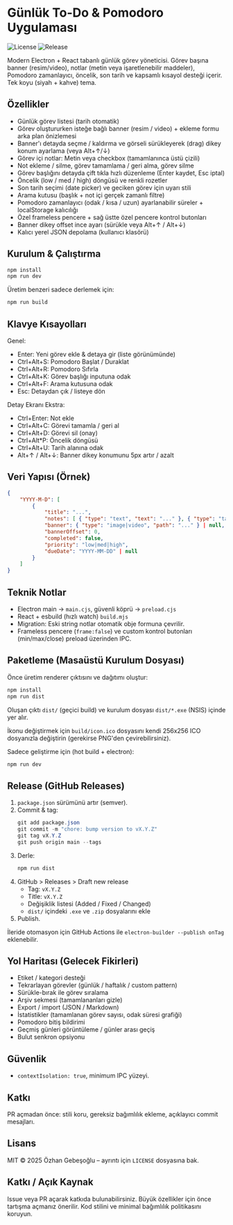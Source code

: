 # Günlük To-Do & Pomodoro Uygulaması

![License](https://img.shields.io/badge/license-MIT-b97723.svg) ![Release](https://img.shields.io/github/v/release/ozhangebesoglu/to-do-electron)

Modern Electron + React tabanlı günlük görev yöneticisi. Görev başına banner (resim/video), notlar (metin veya işaretlenebilir maddeler), Pomodoro zamanlayıcı, öncelik, son tarih ve kapsamlı kısayol desteği içerir. Tek koyu (siyah + kahve) tema.

## Özellikler
- Günlük görev listesi (tarih otomatik)
- Görev oluştururken isteğe bağlı banner (resim / video) + ekleme formu arka plan önizlemesi
- Banner'ı detayda seçme / kaldırma ve görseli sürükleyerek (drag) dikey konum ayarlama (veya Alt+↑/↓)
- Görev içi notlar: Metin veya checkbox (tamamlanınca üstü çizili)
- Not ekleme / silme, görev tamamlama / geri alma, görev silme
- Görev başlığını detayda çift tıkla hızlı düzenleme (Enter kaydet, Esc iptal)
- Öncelik (low / med / high) döngüsü ve renkli rozetler
- Son tarih seçimi (date picker) ve geciken görev için uyarı stili
- Arama kutusu (başlık + not içi gerçek zamanlı filtre)
- Pomodoro zamanlayıcı (odak / kısa / uzun) ayarlanabilir süreler + localStorage kalıcılığı
- Özel frameless pencere + sağ üstte özel pencere kontrol butonları
- Banner dikey offset ince ayarı (sürükle veya Alt+↑ / Alt+↓)
- Kalıcı yerel JSON depolama (kullanıcı klasörü)

## Kurulum & Çalıştırma
```powershell
npm install
npm run dev
```
Üretim benzeri sadece derlemek için:
```powershell
npm run build
```

## Klavye Kısayolları
Genel:
- Enter: Yeni görev ekle & detaya gir (liste görünümünde)
- Ctrl+Alt+S: Pomodoro Başlat / Duraklat
- Ctrl+Alt+R: Pomodoro Sıfırla
- Ctrl+Alt+K: Görev başlığı inputuna odak
- Ctrl+Alt+F: Arama kutusuna odak
- Esc: Detaydan çık / listeye dön

Detay Ekranı Ekstra:
- Ctrl+Enter: Not ekle
- Ctrl+Alt+C: Görevi tamamla / geri al
- Ctrl+Alt+D: Görevi sil (onay)
- Ctrl+Alt*P: Öncelik döngüsü
- Ctrl+Alt+U: Tarih alanına odak
- Alt+↑ / Alt+↓: Banner dikey konumunu 5px artır / azalt

## Veri Yapısı (Örnek)
```json
{
	"YYYY-M-D": [
		{
			"title": "...",
			"notes": [ { "type": "text", "text": "..." }, { "type": "task", "text": "...", "done": false } ],
			"banner": { "type": "image|video", "path": "..." } | null,
			"bannerOffset": 0,
			"completed": false,
			"priority": "low|med|high",
			"dueDate": "YYYY-MM-DD" | null
		}
	]
}
```

## Teknik Notlar
- Electron main → `main.cjs`, güvenli köprü → `preload.cjs`
- React + esbuild (hızlı watch) `build.mjs`
- Migration: Eski string notlar otomatik obje formuna çevrilir.
- Frameless pencere (`frame:false`) ve custom kontrol butonları (min/max/close) preload üzerinden IPC.

## Paketleme (Masaüstü Kurulum Dosyası)

Önce üretim renderer çıktısını ve dağıtımı oluştur:
```powershell
npm install
npm run dist
```
Oluşan çıktı `dist/` (geçici build) ve kurulum dosyası `dist/*.exe` (NSIS) içinde yer alır.

İkonu değiştirmek için `build/icon.ico` dosyasını kendi 256x256 ICO dosyanızla değiştirin (gerekirse PNG'den çevirebilirsiniz).

Sadece geliştirme için (hot build + electron):
```powershell
npm run dev
```

## Release (GitHub Releases)

1. `package.json` sürümünü artır (semver).
2. Commit & tag:
	```powershell
	git add package.json
	git commit -m "chore: bump version to vX.Y.Z"
	git tag vX.Y.Z
	git push origin main --tags
	```
3. Derle:
	```powershell
	npm run dist
	```
4. GitHub > Releases > Draft new release
	- Tag: `vX.Y.Z`
	- Title: `vX.Y.Z`
	- Değişiklik listesi (Added / Fixed / Changed)
	- `dist/` içindeki `.exe` ve `.zip` dosyalarını ekle
5. Publish.

İleride otomasyon için GitHub Actions ile `electron-builder --publish onTag` eklenebilir.

## Yol Haritası (Gelecek Fikirleri)
- Etiket / kategori desteği
- Tekrarlayan görevler (günlük / haftalık / custom pattern)
- Sürükle-bırak ile görev sıralama
- Arşiv sekmesi (tamamlananları gizle)
- Export / import (JSON / Markdown)
- İstatistikler (tamamlanan görev sayısı, odak süresi grafiği)
- Pomodoro bitiş bildirimi
- Geçmiş günleri görüntüleme / günler arası geçiş
- Bulut senkron opsiyonu

## Güvenlik
- `contextIsolation: true`, minimum IPC yüzeyi.

## Katkı
PR açmadan önce: stili koru, gereksiz bağımlılık ekleme, açıklayıcı commit mesajları.

## Lisans
MIT © 2025 Özhan Gebeşoğlu – ayrıntı için `LICENSE` dosyasına bak.

## Katkı / Açık Kaynak
Issue veya PR açarak katkıda bulunabilirsiniz. Büyük özellikler için önce tartışma açmanız önerilir. Kod stilini ve minimal bağımlılık politikasını koruyun.
